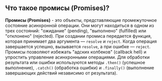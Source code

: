 ## Что такое промисы (Promises)?

**Промисы (Promises)** - это объекты, представляющие промежуточное состояние асинхронной операции. Они могут находиться в одном из трех состояний: "ожидание" (pending), "выполнено" (fulfilled) или "отклонено" (rejected). При создании промиса передается функция, которая принимает два аргумента — `resolve` и `reject`. Когда операция завершается успешно, вызывается `resolve`, а при ошибке — `reject`. Промисы позволяют избежать "адских колбеков" (callback hell) и упростить управление асинхронными операциями. Для обработки результата или ошибки используются методы `.then()` (успешное выполнение), `.catch()` (обработка ошибки) и `.finally()` (выполнение завершающих действий независимо от результата).